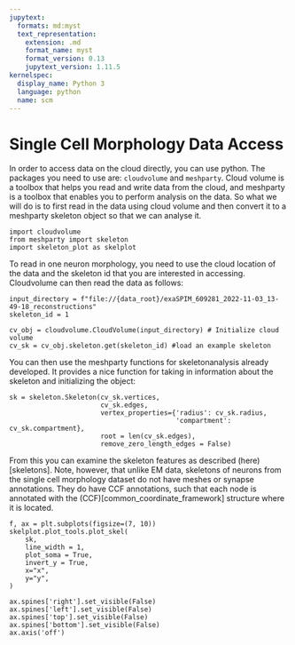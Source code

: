 ```yaml
---
jupytext:
  formats: md:myst
  text_representation:
    extension: .md
    format_name: myst
    format_version: 0.13
    jupytext_version: 1.11.5
kernelspec:
  display_name: Python 3
  language: python
  name: scm
---
```


# Single Cell Morphology Data Access

In order to access data on the cloud directly, you can use python. The packages you need to use are: `cloudvolume` and `meshparty`. Cloud volume is a toolbox that helps you read and write data from the cloud, and meshparty is a toolbox that enables you to perform analysis on the data. So what we will do is to first read in the data using cloud volume and then convert it to a meshparty skeleton object so that we can analyse it.

```{code-cell} ipython3
import cloudvolume
from meshparty import skeleton 
import skeleton_plot as skelplot
```

To read in one neuron morphology, you need to use the cloud location of the data and the skeleton id that you are interested in accessing. Cloudvolume can then read the data as follows: 

```{code-cell} ipython3
input_directory = f"file://{data_root}/exaSPIM_609281_2022-11-03_13-49-18_reconstructions"
skeleton_id = 1

cv_obj = cloudvolume.CloudVolume(input_directory) # Initialize cloud volume
cv_sk = cv_obj.skeleton.get(skeleton_id) #load an example skeleton
```

You can then use the meshparty functions for skeletonanalysis already developed. It provides a nice function for taking in information about the skeleton and initializing the object:

```{code-cell} ipython3
sk = skeleton.Skeleton(cv_sk.vertices, 
                       cv_sk.edges, 
                       vertex_properties={'radius': cv_sk.radius,
                                          'compartment': cv_sk.compartment},  
                       root = len(cv_sk.edges), 
                       remove_zero_length_edges = False)
```

From this you can examine the skeleton features as described (here)[skeletons]. Note, however, that unlike EM data, skeletons of neurons from the single cell morphology dataset do not have meshes or synapse annotations. They do have CCF annotations, such that each node is annotated with the (CCF)[common_coordinate_framework] structure where it is located.

```{code-cell} ipython3
f, ax = plt.subplots(figsize=(7, 10))
skelplot.plot_tools.plot_skel(
    sk,
    line_width = 1,
    plot_soma = True,
    invert_y = True,
    x="x",
    y="y",
)

ax.spines['right'].set_visible(False) 
ax.spines['left'].set_visible(False) 
ax.spines['top'].set_visible(False) 
ax.spines['bottom'].set_visible(False)
ax.axis('off')
```


